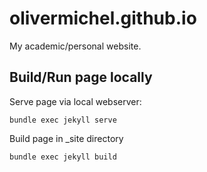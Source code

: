 # olivermichel.github.io

My academic/personal website.

## Build/Run page locally

Serve page via local webserver:

    bundle exec jekyll serve

Build page in _site directory

    bundle exec jekyll build
